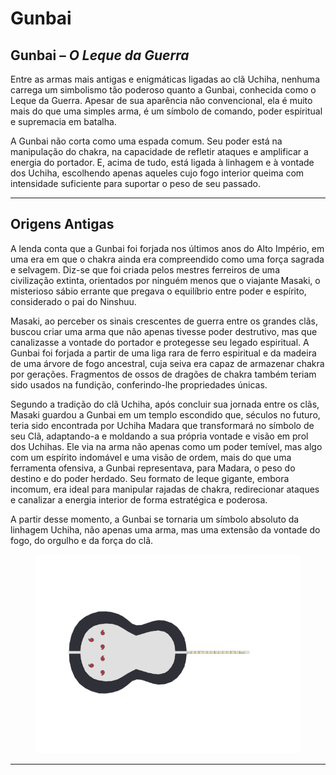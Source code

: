 # Gunbai

## &#x20;Gunbai – _O Leque da Guerra_

&#x20;Entre as armas mais antigas e enigmáticas ligadas ao clã Uchiha, nenhuma carrega um simbolismo tão poderoso quanto a Gunbai, conhecida como o Leque da Guerra. Apesar de sua aparência não convencional, ela é muito mais do que uma simples arma, é um símbolo de comando, poder espiritual e supremacia em batalha.

&#x20;A Gunbai não corta como uma espada comum. Seu poder está na manipulação do chakra, na capacidade de refletir ataques e amplificar a energia do portador. E, acima de tudo, está ligada à linhagem e à vontade dos Uchiha, escolhendo apenas aqueles cujo fogo interior queima com intensidade suficiente para suportar o peso de seu passado.

***

## Origens Antigas

&#x20;A lenda conta que a Gunbai foi forjada nos últimos anos do Alto Império, em uma era em que o chakra ainda era compreendido como uma força sagrada e selvagem. Diz-se que foi criada pelos mestres ferreiros de uma civilização extinta, orientados por ninguém menos que o viajante Masaki, o misterioso sábio errante que pregava o equilíbrio entre poder e espírito, considerado o pai do Ninshuu.

&#x20;Masaki, ao perceber os sinais crescentes de guerra entre os grandes clãs, buscou criar uma arma que não apenas tivesse poder destrutivo, mas que canalizasse a vontade do portador e protegesse seu legado espiritual. A Gunbai foi forjada a partir de uma liga rara de ferro espiritual e da madeira de uma árvore de fogo ancestral, cuja seiva era capaz de armazenar chakra por gerações. Fragmentos de ossos de dragões de chakra também teriam sido usados na fundição, conferindo-lhe propriedades únicas.

&#x20;Segundo a tradição do clã Uchiha, após concluir sua jornada entre os clãs, Masaki guardou a Gunbai em um templo escondido que, séculos no futuro, teria sido encontrada por Uchiha Madara que transformará no símbolo de seu Clã, adaptando-a e moldando a sua própria vontade e visão em prol dos Uchihas. Ele via na arma não apenas como um poder temível, mas algo com um espírito indomável e uma visão de ordem, mais do que uma ferramenta ofensiva, a Gunbai representava, para Madara, o peso do destino e do poder herdado. Seu formato de leque gigante, embora incomum, era ideal para manipular rajadas de chakra, redirecionar ataques e canalizar a energia interior de forma estratégica e poderosa.

&#x20;A partir desse momento, a Gunbai se tornaria um símbolo absoluto da linhagem Uchiha, não apenas uma arma, mas uma extensão da vontade do fogo, do orgulho e da força do clã.

<figure><img src="../../.gitbook/assets/image (40).png" alt=""><figcaption></figcaption></figure>

***
